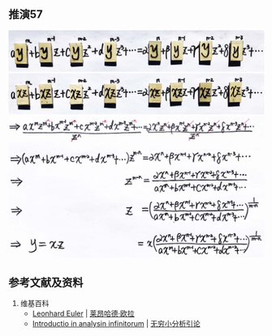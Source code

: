 ## 推演57

![](/images/无穷和与无穷乘积/欧拉的无穷分析引论中典型的推演实验/章3/推演57/57-1.jpg)
![](/images/无穷和与无穷乘积/欧拉的无穷分析引论中典型的推演实验/章3/推演57/57-2.jpg)
![](/images/无穷和与无穷乘积/欧拉的无穷分析引论中典型的推演实验/章3/推演57/57-3.jpg)

## 参考文献及资料

1. 维基百科
	- [Leonhard Euler](https://en.wikipedia.org/wiki/Leonhard_Euler) | [莱昂哈德·欧拉](https://zh.wikipedia.org/wiki/%E8%90%8A%E6%98%82%E5%93%88%E5%BE%B7%C2%B7%E6%AD%90%E6%8B%89) 
	- [Introductio in analysin infinitorum](https://en.wikipedia.org/wiki/Introductio_in_analysin_infinitorum) | [无穷小分析引论](https://zh.wikipedia.org/wiki/%E6%97%A0%E7%A9%B7%E5%B0%8F%E5%88%86%E6%9E%90%E5%BC%95%E8%AE%BA) 




